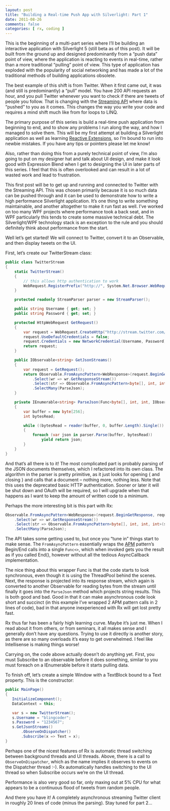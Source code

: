 ```yaml
---
layout: post
title: "Building a Real-time Push App with Silverlight: Part 1"
date: 2011-08-26
comments: false
categories: [ rx, coding ]
---
```

This is the beginning of a multi-part series where I’ll be building an interactive application with Silverlight 5 (still beta as of this post).  It will be built from the ground up and designed predominantly from a “push data” point of view, where the application is reacting to events in real-time, rather than a more traditional “pulling” point of view.  This type of application has exploded with the popularity of social networking and has made a lot of the traditional methods of building applications obsolete.

The best example of this shift is from Twitter.  When it first came out, it was (and still is predominantly) a “pull” model.  You have 200 API requests an hour, and you pull Twitter whenever you want to check if there are tweets of people you follow.  That is changing with the [Streaming API](https://dev.twitter.com/docs/streaming-api) where data is “pushed” to you as it comes.  This changes the way you write your code and requires a mind shift much like from for loops to LINQ.

The primary purpose of this series is build a real-time push application from beginning to end, and to show any problems I run along the way, and how I managed to solve them.  This will be my first attempt at building a Silverlight application as well as learning [Reactive Extensions](http://msdn.microsoft.com/en-us/data/gg577609), so I’m bound to run into newbie mistakes.  If you have any tips or pointers please let me know!

Also, rather than doing this from a purely technical point of view, I’m also going to put on my designer hat and talk about UI design, and make it look good with Expression Blend when I get to designing the UI in later parts of this series.  I feel that this is often overlooked and can result in a lot of wasted work and lead to frustration.

This first post will be to get up and running and connected to Twitter with the Streaming API. This was chosen primarily because it is so much data can be pushed through and it can be used to demonstrate how to write a high performance Silverlight application.  It’s one thing to write something maintainable, and another altogether to make it run fast as well.  I’ve worked on too many WPF projects where performance took a back seat, and in WPF particularly this tends to create some massive technical debt.  The Silverlight/WPF technology stack is an exception to the rule and you should definitely think about performance from the start.

Well let’s get started!  We will connect to Twitter, convert it to an Observable, and then display tweets on the UI.

First, let’s create our TwitterStream class:

``` csharp
public class TwitterStream
{
    static TwitterStream()
    {
        // this allows http authentication to work
        WebRequest.RegisterPrefix("http://", System.Net.Browser.WebRequestCreator.ClientHttp);
    }

    protected readonly StreamParser parser = new StreamParser();

    public string Username { get; set; }
    public string Password { get; set; }

    protected HttpWebRequest GetRequest()
    {
        var request = WebRequest.CreateHttp("http://stream.twitter.com/1/statuses/sample.json?delimited=length");
        request.UseDefaultCredentials = false;
        request.Credentials = new NetworkCredential(Username, Password);
        return request;
    }

    public IObservable<string> GetJsonStreams()
    {
        var request = GetRequest();
        return Observable.FromAsyncPattern<WebResponse>(request.BeginGetResponse, request.EndGetResponse)()
            .Select(wr => wr.GetResponseStream())
            .Select(str => Observable.FromAsyncPattern<byte[], int, int, int>(str.BeginRead, str.EndRead))
            .SelectMany(ParseJson);
    }

    private IEnumerable<string> ParseJson(Func<byte[], int, int, IObservable<int>> reader)
    {
        var buffer = new byte[256];
        int bytesRead;

        while ((bytesRead = reader(buffer, 0, buffer.Length).Single()) > 0)
        {
            foreach (var json in parser.Parse(buffer, bytesRead))
                yield return json;
        }
    }
}
```
And that’s all there is to it!  The most complicated part is probably parsing of the JSON documents themselves, which I refactored into its own class.  The algorithm in the parser is pretty primitive, as it just looks for opening { and closing } and calls that a document – nothing more, nothing less.  Note that this uses the deprecated basic HTTP authentication.  Sooner or later it will be shut down and OAuth will be required, so I will upgrade when that happens as I want to keep the amount of written code to a minimum.

Perhaps the more interesting bit is this part with Rx:

``` csharp
Observable.FromAsyncPattern<WebResponse>(request.BeginGetResponse, request.EndGetResponse)()
    .Select(wr => wr.GetResponseStream())
    .Select(str => Observable.FromAsyncPattern<byte[], int, int, int>(str.BeginRead, str.EndRead))
    .SelectMany(ParseJson);
```

The API takes some getting used to, but once you “tune in” things start to make sense.  The `FromAsyncPattern` essentially wraps the [APM](http://msdn.microsoft.com/en-us/library/ms228969.aspx) pattern’s Begin/End calls into a single `Func<>`, which when invoked gets you the result as if you called End(), however without all the tedious AsyncCallback implementation.

The nice thing about this wrapper Func is that the code starts to look synchronous, even though it is using the ThreadPool behind the scenes.  Next, the response is projected into its response stream, which again is converted to another Observable for reading bytes from the stream until finally it goes into the `ParseJson` method which projects string results.  This is both good and bad.  Good in that it can make asynchronous code look short and succinct (in this example I’ve wrapped 2 APM pattern calls in 2 lines of code), bad in that anyone inexperienced with Rx will get lost pretty fast.

Rx thus far has been a fairly high learning curve.  Maybe it’s just me.  When I read about it from others, or from seminars, it all makes sense and I generally don’t have any questions.  Trying to use it directly is another story, as there are so many overloads it’s easy to get overwhelmed.  I feel like Intellisense is making things worse!

Carrying on, the code above actually doesn’t do anything yet.  First, you must Subscribe to an observable before it does something, similar to you must foreach on a IEnumerable before it starts pulling data.

To finish off, let’s create a simple Window with a TextBlock bound to a Text property.  This is the constructor:

``` csharp
public MainPage()
{
   InitializeComponent();
   DataContext = this;

   var s = new TwitterStream();
   s.Username = "blingcoder";
   s.Password = "1234567";
   s.GetJsonStreams()
       .ObserveOnDispatcher()
       .Subscribe(x => Text = x);
}
```

Perhaps one of the nicest features of Rx is automatic thread switching between background threads and UI threads.  Above, there is a call to `ObserveOnDispatcher`, which as the name implies it observes to events on the Dispatcher thread :-).  Rx automatically handles switching to the UI thread so when Subscribe occurs we’re on the UI thread.

Performance is also very good so far, only maxing out at 5% CPU for what appears to be a continuous flood of tweets from random people.

And there you have it!  A completely asynchronous streaming Twitter client in roughly 20 lines of code (minus the parsing).  Stay tuned for part 2...
